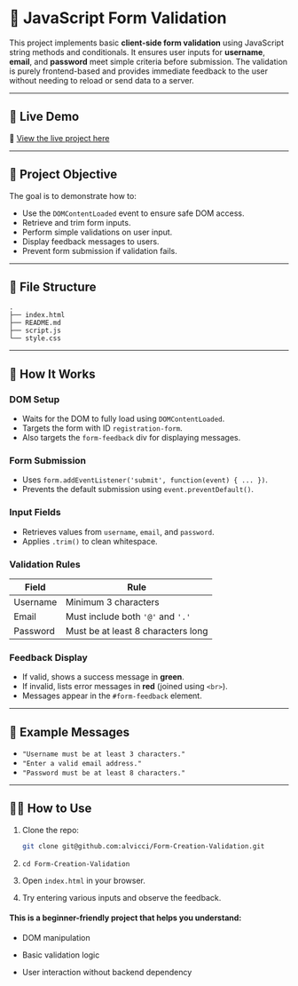 # 🧾 JavaScript Form Validation

This project implements basic **client-side form validation** using JavaScript string methods and conditionals. It ensures user inputs for **username**, **email**, and **password** meet simple criteria before submission. The validation is purely frontend-based and provides immediate feedback to the user without needing to reload or send data to a server.

---

## 🚀 Live Demo

🔗 [View the live project here](https://alvicci.github.io/Form-Creation-Validation/)

---

## 🎯 Project Objective

The goal is to demonstrate how to:

- Use the `DOMContentLoaded` event to ensure safe DOM access.
- Retrieve and trim form inputs.
- Perform simple validations on user input.
- Display feedback messages to users.
- Prevent form submission if validation fails.

---

## 📂 File Structure

```
.
├── index.html
├── README.md
├── script.js
└── style.css
```

---

## 🧠 How It Works

### DOM Setup

- Waits for the DOM to fully load using `DOMContentLoaded`.
- Targets the form with ID `registration-form`.
- Also targets the `form-feedback` div for displaying messages.

### Form Submission

- Uses `form.addEventListener('submit', function(event) { ... })`.
- Prevents the default submission using `event.preventDefault()`.

### Input Fields

- Retrieves values from `username`, `email`, and `password`.
- Applies `.trim()` to clean whitespace.

### Validation Rules

| Field    | Rule                               |
| -------- | ---------------------------------- |
| Username | Minimum 3 characters               |
| Email    | Must include both `'@'` and `'.'`  |
| Password | Must be at least 8 characters long |

### Feedback Display

- If valid, shows a success message in **green**.
- If invalid, lists error messages in **red** (joined using `<br>`).
- Messages appear in the `#form-feedback` element.

---

## 📌 Example Messages

- `"Username must be at least 3 characters."`
- `"Enter a valid email address."`
- `"Password must be at least 8 characters."`

---

## 👩‍💻 How to Use

1. Clone the repo:
   ```bash
   git clone git@github.com:alvicci/Form-Creation-Validation.git
   ```
2. `cd Form-Creation-Validation`

3. Open `index.html` in your browser.

4. Try entering various inputs and observe the feedback.

#### This is a beginner-friendly project that helps you understand:

- DOM manipulation

- Basic validation logic

- User interaction without backend dependency
